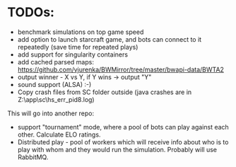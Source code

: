 # TODOs:

- benchmark simulations on top game speed
- add option to launch starcraft game, and bots can connect to it repeatedly
  (save time for repeated plays)
- add support for singularity containers
- add cached parsed maps: https://github.com/vjurenka/BWMirror/tree/master/bwapi-data/BWTA2
- output winner - X vs Y, if Y wins -> output "Y"
- sound support (ALSA) :-)
- Copy crash files from SC folder outside (java crashes are in Z:\app\sc\hs_err_pid8.log)

This will go into another repo:

- support "tournament" mode, where a pool of bots can play against each other.
  Calculate ELO ratings.
- Distributed play - pool of workers which will receive info
  about who is to play with whom and they would run the simulation.
  Probably will use RabbitMQ.
